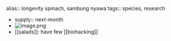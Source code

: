 alias:: longevity spinach, sambung nyawa
tags:: species, research

- supply:: next-month
- ![image.png](https://peach-geographical-bat-397.mypinata.cloud/ipfs/QmWVtp62nrJQW1AsgyNyP2Rno8qM6Daz8Qd7WQDtDzGFCT)
- [[salads]]: have few
  [[biohacking]]